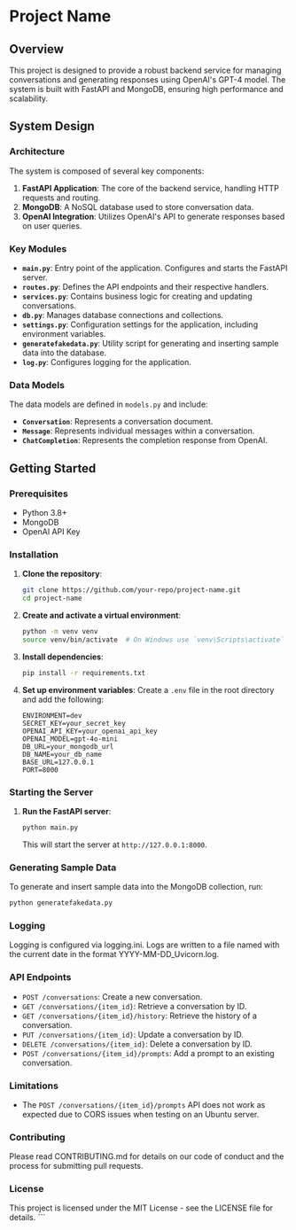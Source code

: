 # Project Name

## Overview

This project is designed to provide a robust backend service for managing conversations and generating responses using OpenAI's GPT-4 model. The system is built with FastAPI and MongoDB, ensuring high performance and scalability.

## System Design

### Architecture

The system is composed of several key components:

1. **FastAPI Application**: The core of the backend service, handling HTTP requests and routing.
2. **MongoDB**: A NoSQL database used to store conversation data.
3. **OpenAI Integration**: Utilizes OpenAI's API to generate responses based on user queries.

### Key Modules

- **`main.py`**: Entry point of the application. Configures and starts the FastAPI server.
- **`routes.py`**: Defines the API endpoints and their respective handlers.
- **`services.py`**: Contains business logic for creating and updating conversations.
- **`db.py`**: Manages database connections and collections.
- **`settings.py`**: Configuration settings for the application, including environment variables.
- **`generatefakedata.py`**: Utility script for generating and inserting sample data into the database.
- **`log.py`**: Configures logging for the application.

### Data Models

The data models are defined in `models.py` and include:

- **`Conversation`**: Represents a conversation document.
- **`Message`**: Represents individual messages within a conversation.
- **`ChatCompletion`**: Represents the completion response from OpenAI.

## Getting Started

### Prerequisites

- Python 3.8+
- MongoDB
- OpenAI API Key

### Installation

1. **Clone the repository**:

   ```sh
   git clone https://github.com/your-repo/project-name.git
   cd project-name
   ```

2. **Create and activate a virtual environment**:

   ```sh
   python -m venv venv
   source venv/bin/activate  # On Windows use `venv\Scripts\activate`
   ```

3. **Install dependencies**:

   ```sh
   pip install -r requirements.txt
   ```

4. **Set up environment variables**:
   Create a `.env` file in the root directory and add the following:
   ```env
   ENVIRONMENT=dev
   SECRET_KEY=your_secret_key
   OPENAI_API_KEY=your_openai_api_key
   OPENAI_MODEL=gpt-4o-mini
   DB_URL=your_mongodb_url
   DB_NAME=your_db_name
   BASE_URL=127.0.0.1
   PORT=8000
   ```

### Starting the Server

1. **Run the FastAPI server**:

   ```sh
   python main.py
   ```

   This will start the server at `http://127.0.0.1:8000`.

### Generating Sample Data

To generate and insert sample data into the MongoDB collection, run:

```sh
python generatefakedata.py
```

### Logging

Logging is configured via logging.ini. Logs are written to a file named with the current date in the format YYYY-MM-DD_Uvicorn.log.

### API Endpoints

- `POST /conversations`: Create a new conversation.
- `GET /conversations/{item_id}`: Retrieve a conversation by ID.
- `GET /conversations/{item_id}/history`: Retrieve the history of a conversation.
- `PUT /conversations/{item_id}`: Update a conversation by ID.
- `DELETE /conversations/{item_id}`: Delete a conversation by ID.
- `POST /conversations/{item_id}/prompts`: Add a prompt to an existing conversation.

### Limitations

- The `POST /conversations/{item_id}/prompts` API does not work as expected due to CORS issues when testing on an Ubuntu server.

### Contributing

Please read CONTRIBUTING.md for details on our code of conduct and the process for submitting pull requests.

### License

This project is licensed under the MIT License - see the LICENSE file for details. ```
